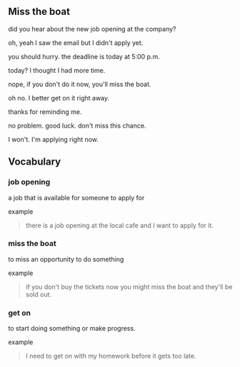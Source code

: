 ## Miss the boat

did you hear about the new job opening at the company?

oh, yeah I saw the email but I didn't apply yet.

you should hurry. the deadline is today at 5:00 p.m.

today? I thought I had more time.

nope, if you don't do it now, you'll miss the boat.

oh no. I better get on it right away.

thanks for reminding me.

no problem. good luck. don't miss this chance.

I won't. I'm applying right now.

## Vocabulary

### job opening 

a job that is available for someone to apply for

example

> there is a job opening at the local cafe and I want to apply for it.

### miss the boat

to miss an opportunity to do something

example

> if you don't buy the tickets now you might miss the boat and they'll be sold out.

### get on

to start doing something or make progress.

example 

> I need to get on with my homework before it gets too late.
